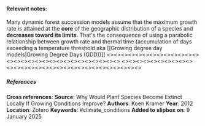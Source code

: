 #### **Relevant notes**:
Many dynamic forest succession models assume that the maximum growth rate is attained at the **core** of the geographic distribution of a species and **decreases toward its limits**. That's the consequence of using a parabolic relationship between growth rate and thermal time (accumulation of days exceeding a temperature threshold aka [[Growing degree day models|Growing Degree Days (GDD))]]
<><><><><><><><><><><><><><><><><><><><><><><><><><><><><>
<><><><><><><><><><><><><><><><><><><><><><><><><><><><><>
##### References
**Cross references**: 
**Source**: Why Would Plant Species Become Extinct Locally If Growing Conditions Improve?
**Authors**: Koen Kramer
**Year**: 2012
**Location**: Zotero
**Keywords**: #climate_conditions 
**Added to slipbox on**: 9 January 2025
